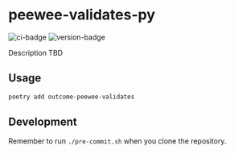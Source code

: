 # peewee-validates-py
![ci-badge](https://github.com/outcome-co/peewee-validates-py/workflows/Checks/badge.svg?branch=v0.2.0) ![version-badge](https://img.shields.io/badge/version-0.2.0-brightgreen)

Description TBD

## Usage

```sh
poetry add outcome-peewee-validates
```

## Development

Remember to run `./pre-commit.sh` when you clone the repository.
